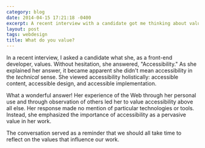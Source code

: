 ```yaml
---
category: blog
date: 2014-04-15 17:21:18 -0400
excerpt: A recent interview with a candidate got me thinking about values.
layout: post
tags: webdesign
title: What do you value?
---
```


In a recent interview, I asked a candidate what she, as a front-end developer, values. Without hesitation, she answered, "Accessibility." As she explained her answer, it became apparent she didn't mean accessibility in the _technical_ sense. She viewed accessibility holistically: accessible content, accessible design, and accessible implementation.

What a wonderful answer! Her experience of the Web through her personal use and through observation of others led her to value accessibility above all else. Her response made no mention of particular technologies or tools. Instead, she emphasized the importance of accessibility as a pervasive value in her work.

The conversation served as a reminder that we should all take time to reflect on the values that influence our work.